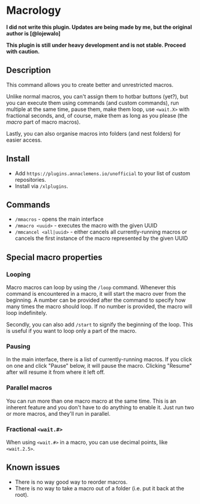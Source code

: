 # Macrology

**I did not write this plugin. Updates are being made by me, 
but the original author is [@lojewalo]**

**This plugin is still under heavy development and is not
stable. Proceed with caution.**

## Description

This command allows you to create better and unrestricted macros.

Unlike normal macros, you can't assign them to hotbar buttons (yet?), but you can
execute them using commands (and custom commands), run multiple at the
same time, pause them, make them loop, use `<wait.X>` with fractional
seconds, and, of course, make them as long as you please (the *macro*
part of macro macros).

Lastly, you can also organise macros into folders (and nest folders)
for easier access.

## Install

- Add `https://plugins.annaclemens.io/unofficial` to your list of custom repositories.
- Install via `/xlplugins`.

## Commands

- `/mmacros` - opens the main interface
- `/mmacro <uuid>` - executes the macro with the given UUID
- `/mmcancel <all|uuid>` - either cancels all currently-running macros
  or cancels the first instance of the macro represented by the given
  UUID

## Special macro properties

### Looping

Macro macros can loop by using the `/loop` command. Whenever this
command is encountered in a macro, it will start the macro over from
the beginning. A number can be provided after the command to specify
how many times the macro should loop. If no number is provided, the
macro will loop indefinitely.

Secondly, you can also add `/start` to signify the beginning of the
loop. This is useful if you want to loop only a part of the macro.

### Pausing

In the main interface, there is a list of currently-running macros. If
you click on one and click "Pause" below, it will pause the
macro. Clicking "Resume" after will resume it from where it left off.

### Parallel macros

You can run more than one macro macro at the same time. This is an
inherent feature and you don't have to do anything to enable it. Just
run two or more macros, and they'll run in parallel.

### Fractional `<wait.#>`

When using `<wait.#>` in a macro, you can use decimal points, like
`<wait.2.5>`.

## Known issues

- There is no way good way to reorder macros.
- There is no way to take a macro out of a folder (i.e. put it back at the root).
